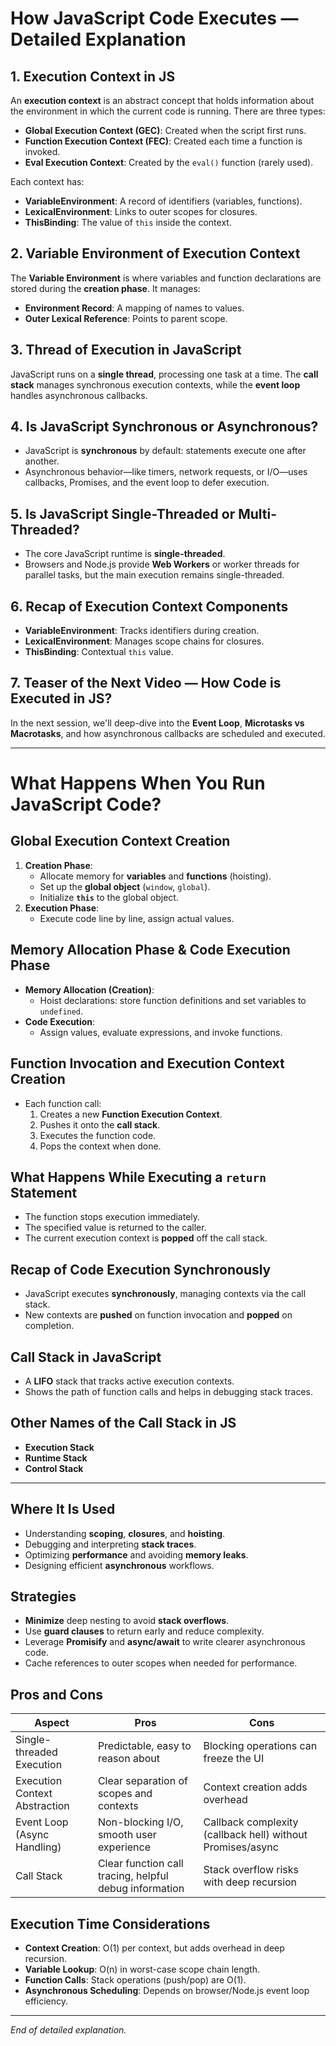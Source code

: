 
# How JavaScript Code Executes — Detailed Explanation

## 1. Execution Context in JS
An **execution context** is an abstract concept that holds information about the environment in which the current code is running. There are three types:
- **Global Execution Context (GEC)**: Created when the script first runs.
- **Function Execution Context (FEC)**: Created each time a function is invoked.
- **Eval Execution Context**: Created by the `eval()` function (rarely used).

Each context has:
- **VariableEnvironment**: A record of identifiers (variables, functions).
- **LexicalEnvironment**: Links to outer scopes for closures.
- **ThisBinding**: The value of `this` inside the context.

## 2. Variable Environment of Execution Context
The **Variable Environment** is where variables and function declarations are stored during the **creation phase**. It manages:
- **Environment Record**: A mapping of names to values.
- **Outer Lexical Reference**: Points to parent scope.

## 3. Thread of Execution in JavaScript
JavaScript runs on a **single thread**, processing one task at a time. The **call stack** manages synchronous execution contexts, while the **event loop** handles asynchronous callbacks.

## 4. Is JavaScript Synchronous or Asynchronous?
- JavaScript is **synchronous** by default: statements execute one after another.
- Asynchronous behavior—like timers, network requests, or I/O—uses callbacks, Promises, and the event loop to defer execution.

## 5. Is JavaScript Single-Threaded or Multi-Threaded?
- The core JavaScript runtime is **single-threaded**.
- Browsers and Node.js provide **Web Workers** or worker threads for parallel tasks, but the main execution remains single-threaded.

## 6. Recap of Execution Context Components
- **VariableEnvironment**: Tracks identifiers during creation.
- **LexicalEnvironment**: Manages scope chains for closures.
- **ThisBinding**: Contextual `this` value.

## 7. Teaser of the Next Video — How Code is Executed in JS?
In the next session, we'll deep-dive into the **Event Loop**, **Microtasks vs Macrotasks**, and how asynchronous callbacks are scheduled and executed.

---

# What Happens When You Run JavaScript Code?

## Global Execution Context Creation
1. **Creation Phase**:
   - Allocate memory for **variables** and **functions** (hoisting).
   - Set up the **global object** (`window`, `global`).
   - Initialize **`this`** to the global object.
2. **Execution Phase**:
   - Execute code line by line, assign actual values.

## Memory Allocation Phase & Code Execution Phase
- **Memory Allocation (Creation)**:
  - Hoist declarations: store function definitions and set variables to `undefined`.
- **Code Execution**:
  - Assign values, evaluate expressions, and invoke functions.

## Function Invocation and Execution Context Creation
- Each function call:
  1. Creates a new **Function Execution Context**.
  2. Pushes it onto the **call stack**.
  3. Executes the function code.
  4. Pops the context when done.

## What Happens While Executing a `return` Statement
- The function stops execution immediately.
- The specified value is returned to the caller.
- The current execution context is **popped** off the call stack.

## Recap of Code Execution Synchronously
- JavaScript executes **synchronously**, managing contexts via the call stack.
- New contexts are **pushed** on function invocation and **popped** on completion.

## Call Stack in JavaScript
- A **LIFO** stack that tracks active execution contexts.
- Shows the path of function calls and helps in debugging stack traces.

## Other Names of the Call Stack in JS
- **Execution Stack**
- **Runtime Stack**
- **Control Stack**

---

## Where It Is Used
- Understanding **scoping**, **closures**, and **hoisting**.
- Debugging and interpreting **stack traces**.
- Optimizing **performance** and avoiding **memory leaks**.
- Designing efficient **asynchronous** workflows.

## Strategies
- **Minimize** deep nesting to avoid **stack overflows**.
- Use **guard clauses** to return early and reduce complexity.
- Leverage **Promisify** and **async/await** to write clearer asynchronous code.
- Cache references to outer scopes when needed for performance.

## Pros and Cons

| Aspect                          | Pros                                                        | Cons                                                           |
|---------------------------------|-------------------------------------------------------------|----------------------------------------------------------------|
| Single-threaded Execution       | Predictable, easy to reason about                           | Blocking operations can freeze the UI                         |
| Execution Context Abstraction   | Clear separation of scopes and contexts                     | Context creation adds overhead                                |
| Event Loop (Async Handling)     | Non-blocking I/O, smooth user experience                    | Callback complexity (callback hell) without Promises/async     |
| Call Stack                      | Clear function call tracing, helpful debug information      | Stack overflow risks with deep recursion                      |

## Execution Time Considerations
- **Context Creation**: O(1) per context, but adds overhead in deep recursion.
- **Variable Lookup**: O(n) in worst-case scope chain length.
- **Function Calls**: Stack operations (push/pop) are O(1).
- **Asynchronous Scheduling**: Depends on browser/Node.js event loop efficiency.

---

*End of detailed explanation.*
